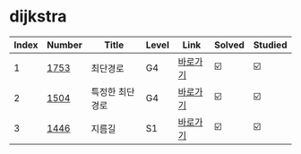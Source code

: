 # dijkstra


| Index | Number | Title          | Level | Link                                              | Solved   | Studied  |
| ----- | ------ | -------------- | ----- | ------------------------------------------------- | -------- | -------- |
|   1   |[1753](./1753.py)|      최단경로      |   G4  |    [바로가기](https://www.acmicpc.net/problem/1753)   |:ballot_box_with_check:|:ballot_box_with_check:|
|   2   |[1504](./1504.py)|   특정한 최단 경로    |   G4  |    [바로가기](https://www.acmicpc.net/problem/1504)   |:ballot_box_with_check:|:ballot_box_with_check:|
|   3   |[1446](./1446.py)|      지름길       |   S1  |    [바로가기](https://www.acmicpc.net/problem/1446)   |:ballot_box_with_check:|:ballot_box_with_check:|